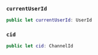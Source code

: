 
### `currentUserId`

``` swift
public let currentUserId: UserId
```

### `cid`

``` swift
public let cid: ChannelId
